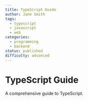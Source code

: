 ```yaml
---
title: TypeScript Guide
author: Jane Smith
tags:
  - typescript
  - javascript
  - web
categories:
  - programming
  - backend
status: published
difficulty: advanced
---
```


# TypeScript Guide

A comprehensive guide to TypeScript.
